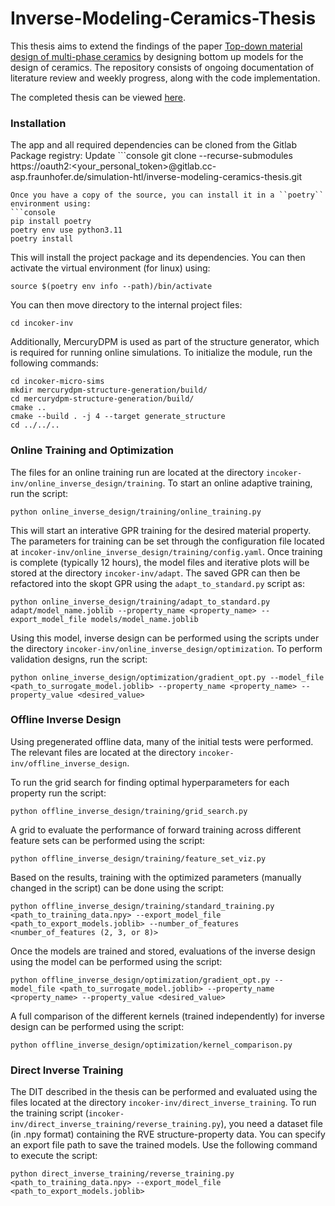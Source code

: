 # Inverse-Modeling-Ceramics-Thesis

This thesis aims to extend the findings of the paper [Top-down material design of multi-phase ceramics](https://doi.org/10.1016/j.oceram.2021.100211) by designing bottom up models for the design of ceramics. The repository consists of ongoing documentation of literature review and weekly progress, along with the code implementation.

The completed thesis can be viewed [here](thesis/Rayan_Thesis_InverseGPR.pdf).


### Installation
The app and all required dependencies can be cloned from the Gitlab Package registry:
Update ```console
git clone --recurse-submodules https://oauth2:<your_personal_token>@gitlab.cc-asp.fraunhofer.de/simulation-htl/inverse-modeling-ceramics-thesis.git
```
Once you have a copy of the source, you can install it in a ``poetry`` environment using:
```console
pip install poetry
poetry env use python3.11
poetry install
```
This will install the project package and its dependencies.
You can then activate the virtual environment (for linux) using:
```console
source $(poetry env info --path)/bin/activate
```

You can then move directory to the internal project files:
```console
cd incoker-inv
```
Additionally, MercuryDPM is used as part of the structure generator, which is required for running online simulations. To 
initialize the module, run the following commands:

```console
cd incoker-micro-sims
mkdir mercurydpm-structure-generation/build/
cd mercurydpm-structure-generation/build/
cmake ..
cmake --build . -j 4 --target generate_structure
cd ../../..
```

### Online Training and Optimization

The files for an online training run are located at the directory ``incoker-inv/online_inverse_design/training``. To start an
online adaptive training, run the script:

```console
python online_inverse_design/training/online_training.py
```

This will start an interative GPR training for the desired material property. The parameters for training can be set
through the configuration file located at ``incoker-inv/online_inverse_design/training/config.yaml``. Once training is complete (typically 12 hours), 
the model files and iterative plots will be stored at the directory ``incoker-inv/adapt``. The saved GPR can then be refactored into the skopt GPR 
using the ``adapt_to_standard.py`` script as:

```console
python online_inverse_design/training/adapt_to_standard.py adapt/model_name.joblib --property_name <property_name> --export_model_file models/model_name.joblib
```

Using this model, inverse design can be performed using the scripts under the directory ``incoker-inv/online_inverse_design/optimization``. To 
perform validation designs, run the script:

```console
python online_inverse_design/optimization/gradient_opt.py --model_file <path_to_surrogate_model.joblib> --property_name <property_name> --property_value <desired_value>
```


### Offline Inverse Design

Using pregenerated offline data, many of the initial tests were performed. The relevant files are located at the directory ``incoker-inv/offline_inverse_design``.

To run the grid search for finding optimal hyperparameters for each property run the script:

```console
python offline_inverse_design/training/grid_search.py
```
A grid to evaluate the performance of forward training across different feature sets can be performed using the script:

```console
python offline_inverse_design/training/feature_set_viz.py
```

Based on the results, training with the optimized parameters (manually changed in the script) can be done using the script:

```console
python offline_inverse_design/training/standard_training.py <path_to_training_data.npy> --export_model_file <path_to_export_models.joblib> --number_of_features <number_of_features (2, 3, or 8)>
```

Once the models are trained and stored, evaluations of the inverse design using the model can be performed using the script:
```console
python offline_inverse_design/optimization/gradient_opt.py --model_file <path_to_surrogate_model.joblib> --property_name <property_name> --property_value <desired_value>
```

A full comparison of the different kernels (trained independently) for inverse design can be performed using the script:
```console
python offline_inverse_design/optimization/kernel_comparison.py
```

### Direct Inverse Training

The DIT described in the thesis can be performed and evaluated using the files located at the directory ``incoker-inv/direct_inverse_training``.
To run the training script (``incoker-inv/direct_inverse_training/reverse_training.py``), you need a dataset file (in .npy format) containing the RVE structure-property
data. You can specify an export file path to save the trained models. Use the following
command to execute the script:

```console
python direct_inverse_training/reverse_training.py <path_to_training_data.npy> --export_model_file <path_to_export_models.joblib>
```